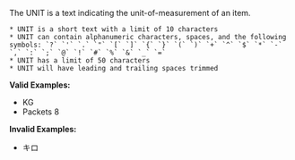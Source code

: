 <!-- markdownlint-disable-file first-line-h1 -->
The UNIT is a text indicating the unit-of-measurement of an item.

```info
* UNIT is a short text with a limit of 10 characters
* UNIT can contain alphanumeric characters, spaces, and the following symbols: `?` `'` `.` `"` `[` `]` `{` `}` `(` `)` `+` `^` `$` `*` `-` `,` `:` `;` `@` `!` `#` `%` `&` `_` `=`
* UNIT has a limit of 50 characters
* UNIT will have leading and trailing spaces trimmed
```

**Valid Examples:**

* KG
* Packets 8

**Invalid Examples:**

* キロ
